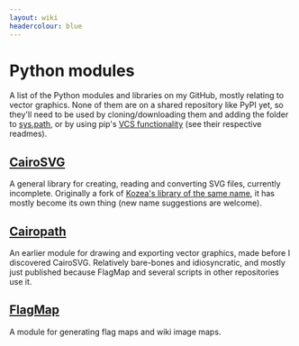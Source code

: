 ```yaml
---
layout: wiki
headercolour: blue
---
```


# Python modules
A list of the Python modules and libraries on my GitHub, mostly relating to vector graphics. None of them are on a shared repository like PyPI yet, so they'll need to be used by cloning/downloading them and adding the folder to [sys.path](https://docs.python.org/3/library/sys.html#sys.path), or by using pip's [VCS functionality](https://pip.pypa.io/en/stable/topics/vcs-support/) (see their respective readmes).

## [CairoSVG](https://github.com/SilverCardioid/CairoSVG)
A general library for creating, reading and converting SVG files, currently incomplete. Originally a fork of [Kozea's library of the same name](https://github.com/Kozea/CairoSVG), it has mostly become its own thing (new name suggestions are welcome).

## [Cairopath](https://github.com/SilverCardioid/cairopath)
An earlier module for drawing and exporting vector graphics, made before I discovered CairoSVG. Relatively bare-bones and idiosyncratic, and mostly just published because FlagMap and several scripts in other repositories use it.

## [FlagMap](https://github.com/SilverCardioid/FlagMap)
A module for generating flag maps and wiki image maps.
